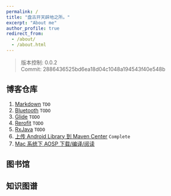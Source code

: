 ```yaml
---
permalink: /
title: "盘古开天辟地之所。"
excerpt: "About me"
author_profile: true
redirect_from: 
  - /about/
  - /about.html
---
```


> 版本控制: 0.0.2</br>
> Commit: 2886436525bd6ea18d04c1048a194543f40e548b

## 博客仓库
1. [Markdown](https://github.com/pangu-documents/Documents/blob/main/Markdown.md) `TDO`
2. [Bluetooth](https://github.com/pangu-documents/Documents/blob/main/Bluetooth.md) `TODO`
3. [Glide](https://github.com/pangu-documents/Documents/blob/main/Glide.md) `TODO`
4. [Rerofit](https://github.com/pangu-documents/Documents/blob/main/Retrofit.md) `TODO`
5. [RxJava](https://github.com/pangu-documents/Documents/blob/main/RxJava%20document.md) `TODO`
6. [上传 Android Library 到 Maven Center](https://github.com/pangu-documents/Documents/blob/main/%E4%B8%8A%E4%BC%A0%20Android%20Library%20%E5%88%B0%20Maven%20Center.md) `Complete`
7. [Mac 系统下 AOSP 下载/编译/阅读](https://github.com/pangu-documents/Documents/blob/main/AOSP.md)

## 图书馆
## 知识图谱